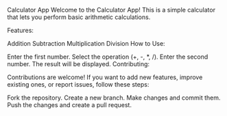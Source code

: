 Calculator App
Welcome to the Calculator App! This is a simple calculator that lets you perform basic arithmetic calculations.

Features:

Addition
Subtraction
Multiplication
Division
How to Use:

Enter the first number.
Select the operation (+, -, *, /).
Enter the second number.
The result will be displayed.
Contributing:

Contributions are welcome! If you want to add new features, improve existing ones, or report issues, follow these steps:

Fork the repository.
Create a new branch.
Make changes and commit them.
Push the changes and create a pull request.
